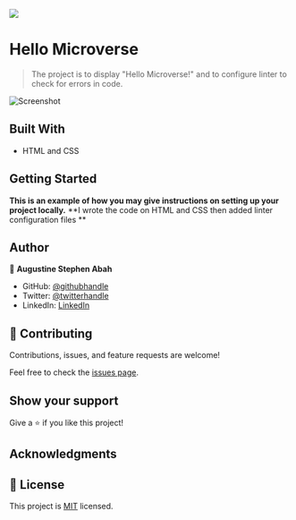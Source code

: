 ![](https://img.shields.io/badge/Microverse-blueviolet)

# Hello Microverse

> The project is to display "Hello Microverse!" and to configure linter to check for errors in code.

![Screenshot](./images/shot.png)


## Built With

- HTML and CSS

## Getting Started

**This is an example of how you may give instructions on setting up your project locally.**
**I wrote the code on HTML and CSS then added linter configuration files **


## Author

👤 **Augustine Stephen Abah**

- GitHub: [@githubhandle](https://github.com/ababaug)
- Twitter: [@twitterhandle](https://twitter.com/twitterhandle)
- LinkedIn: [LinkedIn](https://www.linkedin.com/in/augustine-abah-862202161)

## 🤝 Contributing

Contributions, issues, and feature requests are welcome!

Feel free to check the [issues page](../../issues/).

## Show your support

Give a ⭐️ if you like this project!

## Acknowledgments

## 📝 License

This project is [MIT](./MIT.md) licensed.
